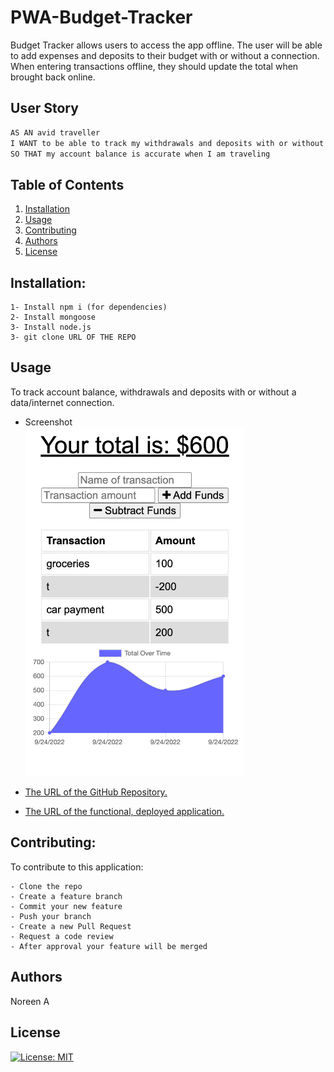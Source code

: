 # PWA-Budget-Tracker

Budget Tracker allows users to access the app offline. The user will be able to add expenses and deposits to their budget with or without a connection. When entering transactions offline, they should update the total when brought back online.
  
## User Story

```md
AS AN avid traveller
I WANT to be able to track my withdrawals and deposits with or without a data/internet connection
SO THAT my account balance is accurate when I am traveling 
```

 
## Table of Contents

1. [Installation](#installation)
1. [Usage](#usgae)
3. [Contributing](#contributing)
4. [Authors](#authors%20and%20acknowledgment)
5. [License](#license)


## Installation:
```
1- Install npm i (for dependencies)  
2- Install mongoose
3- Install node.js
3- git clone URL OF THE REPO
``` 


## Usage
To track account balance, withdrawals and deposits with or without a data/internet connection.

- Screenshot
<br><img src="./public/images/BugetTracker.png" alt="screenshot of Buget Tracker" width="350"/>

-   [The URL of the GitHub Repository.](https://github.com/noori36/PWA-Budget-Tracker)

- [The URL of the functional, deployed application.](HEROKU)


## Contributing:
To contribute to this application:
```
- Clone the repo 
- Create a feature branch 
- Commit your new feature 
- Push your branch 
- Create a new Pull Request 
- Request a code review 
- After approval your feature will be merged
```

## Authors

Noreen A


## License

[![License: MIT](https://img.shields.io/badge/License-MIT-yellow.svg)](https://opensource.org/licenses/MIT)
